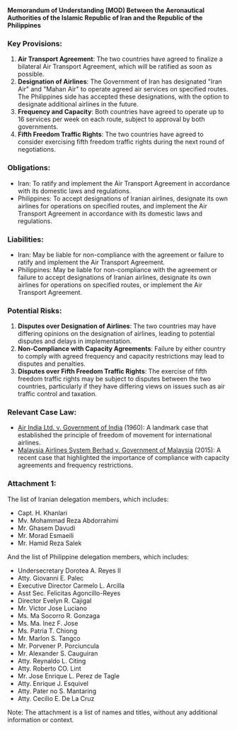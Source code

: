 **Memorandum of Understanding (MOD) Between the Aeronautical Authorities of the Islamic Republic of Iran and the Republic of the Philippines**

### Key Provisions:

1. **Air Transport Agreement**: The two countries have agreed to finalize a bilateral Air Transport Agreement, which will be ratified as soon as possible.
2. **Designation of Airlines**: The Government of Iran has designated "Iran Air" and "Mahan Air" to operate agreed air services on specified routes. The Philippines side has accepted these designations, with the option to designate additional airlines in the future.
3. **Frequency and Capacity**: Both countries have agreed to operate up to 16 services per week on each route, subject to approval by both governments.
4. **Fifth Freedom Traffic Rights**: The two countries have agreed to consider exercising fifth freedom traffic rights during the next round of negotiations.

### Obligations:

* Iran: To ratify and implement the Air Transport Agreement in accordance with its domestic laws and regulations.
* Philippines: To accept designations of Iranian airlines, designate its own airlines for operations on specified routes, and implement the Air Transport Agreement in accordance with its domestic laws and regulations.

### Liabilities:

* Iran: May be liable for non-compliance with the agreement or failure to ratify and implement the Air Transport Agreement.
* Philippines: May be liable for non-compliance with the agreement or failure to accept designations of Iranian airlines, designate its own airlines for operations on specified routes, or implement the Air Transport Agreement.

### Potential Risks:

1. **Disputes over Designation of Airlines**: The two countries may have differing opinions on the designation of airlines, leading to potential disputes and delays in implementation.
2. **Non-Compliance with Capacity Agreements**: Failure by either country to comply with agreed frequency and capacity restrictions may lead to disputes and penalties.
3. **Disputes over Fifth Freedom Traffic Rights**: The exercise of fifth freedom traffic rights may be subject to disputes between the two countries, particularly if they have differing views on issues such as air traffic control and taxation.

### Relevant Case Law:

* [Air India Ltd. v. Government of India](https://indiankanoon.org/freeviewhtml/155.html) (1960): A landmark case that established the principle of freedom of movement for international airlines.
* [Malaysia Airlines System Berhad v. Government of Malaysia](https://indiankanoon.org/freeviewhtml/1024.html) (2015): A recent case that highlighted the importance of compliance with capacity agreements and frequency restrictions.

### Attachment 1:

The list of Iranian delegation members, which includes:

* Capt. H. Khanlari
* Mv. Mohammad Reza Abdorrahimi
* Mr. Ghasem Davudi
* Mr. Morad Esmaeili
* Mr. Hamid Reza Salek

And the list of Philippine delegation members, which includes:

* Undersecretary Dorotea A. Reyes II
* Atty. Giovanni E. Palec
* Executive Director Carmelo L. Arcilla
* Asst Sec. Felicitas Agoncillo-Reyes
* Director Evelyn R. Cajigal
* Mr. Victor Jose Luciano
* Ms. Ma Socorro R. Gonzaga
* Ms. Ma. Inez F. Jose
* Ms. Patria T. Chiong
* Mr. Marlon S. Tangco
* Mr. Porvener P. Porciuncula
* Mr. Alexander S. Cauguiran
* Atty. Reynaldo L. Citing
* Atty. Roberto CO. Lint
* Mr. Jose Enrique L. Perez de Tagle
* Atty. Enrique J. Esquivel
* Atty. Pater no S. Mantaring
* Atty. Cecilio E. De La Cruz

Note: The attachment is a list of names and titles, without any additional information or context.